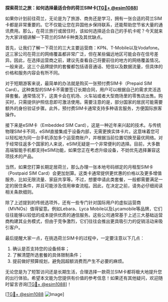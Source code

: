 **探索荷兰之旅：如何选择最适合你的荷兰SIM卡[[TG💪+ @esim1088](https://t.me/s/esim1088)]**

如果你计划前往荷兰，无论是为了旅游、商务还是学习，拥有一张合适的荷兰SIM卡都是非常重要的。它不仅能让您在异国他乡保持联系，还能帮助您节省大量的通讯费用。那么，在荷兰旅行或居住时，该如何选择适合自己的手机卡呢？今天就来为大家详细讲解一下荷兰的SIM卡种类及其优缺点。

首先，让我们了解一下荷兰的三大主要运营商：KPN、T-Mobile以及Vodafone。这三家公司在荷兰的网络覆盖都非常广泛，但在某些偏远地区可能会存在信号差异。因此，在选择运营商之前，建议先查看自己将要前往的地方的网络覆盖情况。一般来说，这三个品牌提供的套餐都包括语音通话、短信以及数据流量，但具体的价格和服务内容会有所不同。

对于短期游客来说，最简单的办法就是购买一张预付费SIM卡（Prepaid SIM Card）。这种类型的SIM卡不需要签订长期合同，用户可以根据自己的需求灵活选择套餐。通常情况下，这类卡会在机场、火车站或者大型商场里的零售店出售。购买时，只需提供护照信息即可激活使用。需要注意的是，部分国家的居民可能需要额外的身份验证步骤。此外，预付费SIM卡通常支持多种语言服务，方便国际旅客操作。

接下来是eSIM卡（Embedded SIM Card），这是一种近年来兴起的技术。与传统物理SIM卡不同，eSIM直接集成于设备内部，无需更换实体卡片。这意味着您可以轻松地为同一台手机添加多个运营商账户，并根据当前位置切换至最优网络。对于经常往返多个国家的人来说，eSIM无疑是一个非常便利的选择。目前，大多数高端智能手机都支持eSIM功能，如果您正在考虑升级设备，不妨优先选择兼容这项技术的产品。

当然，如果您打算长期定居荷兰，那么办理一张本地号码绑定的月租型SIM卡（Postpaid SIM Card）会更加划算。这类卡通常提供更优惠的价格以及更多增值服务，比如无限流量、家庭共享等。不过，想要申请此类套餐，一般都需要满足一定的居住条件，并且可能涉及信用审查流程。因此，在决定之前，请务必仔细阅读相关条款细则。

除了上述提到的传统选项外，还有一些专门针对国际用户的虚拟运营商（MVNOs）值得留意。例如Lebara、Lyca Mobile以及Lycamobile等品牌，它们往往能够以较低的成本提供优质的通信服务。这些公司通常基于上述三大基础运营商构建其业务模式，但由于竞争激烈，它们往往会推出更具吸引力的促销活动来吸引客户。

最后提醒大家一点，在挑选荷兰SIM卡的过程中，一定要注意以下几点：
1. 确认是否支持您的设备频率；
2. 了解清楚所选套餐的具体限制条件；
3. 提前做好预算规划，避免因超额消费而产生不必要的麻烦。

无论您是为了短暂访问还是长期生活，合理选择一款荷兰SIM卡都将极大地提升您的出行体验。希望本文能为您提供有价值的参考信息！如果还有其他疑问，欢迎随时留言咨询[[TG💪+ @esim1088](https://t.me/s/esim1088)]！

[[TG💪+ @esim1088](https://t.me/s/esim1088) ![Image](https://i.postimg.cc/4NQfJmqS/Snipaste-2025-05-13-00-14-12.png)]